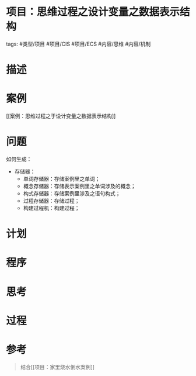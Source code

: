 # 项目：思维过程之设计变量之数据表示结构



tags:  #类型/项目 #项目/CIS #项目/ECS #内容/思维 #内容/机制 



# 描述




# 案例

[[案例：思维过程之于设计变量之数据表示结构]]

# 问题



如何生成：

- 存储器：
  - 单词存储器：存储案例里之单词；
  - 概念存储器：存储表示案例里之单词涉及的概念；
  - 构式存储器：存储案例里涉及之语句构式；
  - 过程存储器：存储过程；
  - 构建过程机：构建过程；

# 计划





# 程序





# 思考





# 过程



# 参考

> 结合[[项目：家里烧水倒水案例]]
